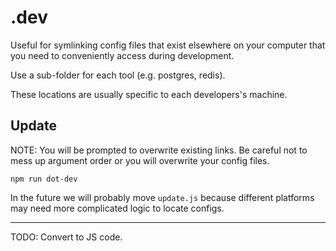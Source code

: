 # .dev

Useful for symlinking config files that exist elsewhere on your computer that you need to conveniently access during development.

Use a sub-folder for each tool (e.g. postgres, redis).

These locations are usually specific to each developers's machine.

## Update

NOTE: You will be prompted to overwrite existing links.
Be careful not to mess up argument order or you will overwrite your config files.

```
npm run dot-dev
```

In the future we will probably move `update.js` because different platforms may need more complicated logic to locate configs.

---

TODO: Convert to JS code. 
